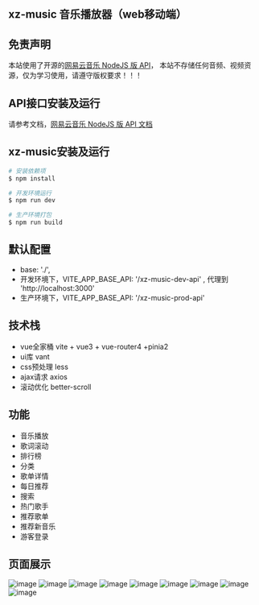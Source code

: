 ## xz-music 音乐播放器（web移动端）

## 免责声明
本站使用了开源的[网易云音乐 NodeJS 版 API](https://github.com/Binaryify/NeteaseCloudMusicApi)，
本站不存储任何音频、视频资源，仅为学习使用，请遵守版权要求！！！

## API接口安装及运行
请参考文档，[网易云音乐 NodeJS 版 API 文档](https://neteasecloudmusicapi-docs.4everland.app)

## xz-music安装及运行

```bash
# 安装依赖项
$ npm install

# 开发环境运行
$ npm run dev

# 生产环境打包
$ npm run build
```

## 默认配置
- base: './',
- 开发环境下，VITE_APP_BASE_API: '/xz-music-dev-api' , 代理到 'http://localhost:3000'
- 生产环境下，VITE_APP_BASE_API: '/xz-music-prod-api'

## 技术栈

- vue全家桶 vite + vue3 + vue-router4  +pinia2
- ui库 vant
- css预处理 less
- ajax请求 axios
- 滚动优化 better-scroll

## 功能

- 音乐播放
- 歌词滚动
- 排行榜
- 分类
- 歌单详情
- 每日推荐
- 搜索
- 热门歌手
- 推荐歌单
- 推荐新音乐
- 游客登录

## 页面展示
![image](show/home.jpg) 
![image](show/playing1.png) 
![image](show/playing2.png) 
![image](show/toplist.png) 
![image](show/category.png) 
![image](show/playlists.png) 
![image](show/playlist.png) 
![image](show/search.png) 
![image](show/artist.png) 
